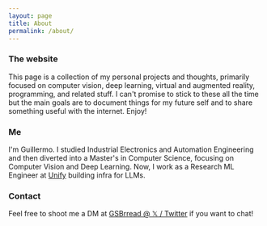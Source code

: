 ```yaml
---
layout: page
title: About
permalink: /about/
---
```


### The website

This page is a collection of my personal projects and thoughts, primarily focused on computer vision, deep learning, virtual and augmented reality, programming, and related stuff. I can't promise to stick to these all the time but the main goals are to document things for my future self and to share something useful with the internet. Enjoy!

### Me

I'm Guillermo. I studied Industrial Electronics and Automation Engineering and then diverted into a Master's in Computer Science, focusing on Computer Vision and Deep Learning. Now, I work as a Research ML Engineer at [Unify](https://unify.ai/) building infra for LLMs.

<!-- 
<img src="{{ site.baseurl }}/images/about.jpg" alt="A picture of me, you are not missing a lot"/>
-->

### Contact

Feel free to shoot me a DM at [GSBrread @ 𝕏 / Twitter](https://twitter.com/GSBrread) if you want to chat!
